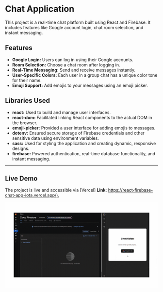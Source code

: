 # Chat Application

This project is a real-time chat platform built using React and Firebase. It includes features like Google account login, chat room selection, and instant messaging.

## Features

- **Google Login:** Users can log in using their Google accounts.
- **Room Selection:** Choose a chat room after logging in.
- **Real-Time Messaging:** Send and receive messages instantly.
- **User-Specific Colors:** Each user in a group chat has a unique color tone for their name.
- **Emoji Support:** Add emojis to your messages using an emoji picker.

## Libraries Used

- **react:** Used to build and manage user interfaces.
- **react-dom:** Facilitated linking React components to the actual DOM in the browser.
- **emoji-picker:** Provided a user interface for adding emojis to messages.
- **dotenv:** Ensured secure storage of Firebase credentials and other sensitive data using environment variables.
- **sass:** Used for styling the application and creating dynamic, responsive designs.
- **firebase:** Powered authentication, real-time database functionality, and instant messaging.

---

## Live Demo

The project is live and accessible via [Vercel]
**Link:** [https://react-firebase-chat-app-iota.vercel.app/).](#)

![](chats.gif)
